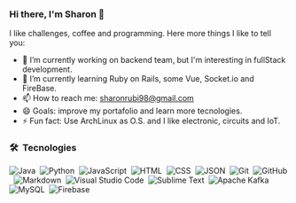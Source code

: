 ### Hi there, I'm Sharon  👋


I like challenges, coffee and programming. Here more things I like to tell you:

- 🔭 I’m currently working on backend team, but I'm interesting in fullStack development.
- 🌱 I’m currently learning Ruby on Rails, some Vue, Socket.io and FireBase.
- 📫 How to reach me: sharonrubi98@gmail.com
- 😄 Goals: improve my portafolio and learn more tecnologies. 
- ⚡ Fun fact: Use ArchLinux as O.S. and I like electronic, circuits and IoT.

### 🛠 &nbsp;Tecnologies
![Java](https://img.shields.io/badge/-Java-05122A?style=for-the-badge&logo=Java&logoColor=FFA518)&nbsp;
![Python](https://img.shields.io/badge/-Python-05122A?style=for-the-badge&logo=python)&nbsp;
![JavaScript](https://img.shields.io/badge/-JavaScript-05122A?style=for-the-badge&logo=javascript)&nbsp;
![HTML](https://img.shields.io/badge/-HTML-05122A?style=for-the-badge&logo=HTML5)&nbsp;
![CSS](https://img.shields.io/badge/-CSS-05122A?style=for-the-badge&logo=CSS3&logoColor=1572B6)&nbsp;
![JSON](https://img.shields.io/badge/-JSON-05122A?style=for-the-badge&logo=json&logoColor=000000)&nbsp;
![Git](https://img.shields.io/badge/-Git-05122A?style=for-the-badge&logo=git)&nbsp;
![GitHub](https://img.shields.io/badge/-GitHub-05122A?style=for-the-badge&logo=github)&nbsp;
![Markdown](https://img.shields.io/badge/-Markdown-05122A?style=for-the-badge&logo=markdown)&nbsp;
![Visual Studio Code](https://img.shields.io/badge/-Visual%20Studio%20Code-05122A?style=for-the-badge&logo=visual-studio-code&logoColor=007ACC)&nbsp;
![Sublime Text](https://img.shields.io/badge/-Sublime%20Text-05122A?style=for-the-badge&logo=sublime-text&logoColor=FF9800)&nbsp;
![Apache Kafka](https://img.shields.io/badge/-Apache%20Kafka-05122A?style=for-the-badge&logo=apache-kafka&logoColor=231F20)&nbsp;
![MySQL](https://img.shields.io/badge/-MySQL-05122A?style=for-the-badge&logo=mysql&logoColor=4479A1)&nbsp;
![Firebase](https://img.shields.io/badge/-Firebase-05122A?style=for-the-badge&logo=firebase&logoColor=FFCA28)&nbsp;


